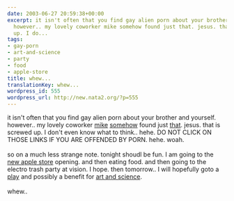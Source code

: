 ```yaml
---
date: 2003-06-27 20:59:38+00:00
excerpt: it isn't often that you find gay alien porn about your brother and yourself.
  however.. my lovely coworker mike somehow found just that. jesus. that is screwed
  up. I do...
tags:
- gay-porn
- art-and-science
- party
- food
- apple-store
title: whew...
translationKey: whew...
wordpress_id: 555
wordpress_url: http://new.nata2.org/?p=555
---
```


it isn't often that you find gay alien porn about your brother and yourself. however.. my lovely coworker <a href="http://www.mikecompton.com/blog/">mike</a> <a href="http://www.google.com/search?sourceid=navclient&ie=UTF-8&oe=UTF-8&q=harper+is+a+cock">somehow</a> found just <a href="http://www.anzwers.org/free/andromeda/fanfic/Mandyfic/howtohandle.html">that</a>. jesus. that is screwed up. I don't even know what to think.. hehe. DO NOT CLICK ON THOSE LINKS IF YOU ARE OFFENDED BY PORN. hehe. woah.
<br/><br/>so on a much less strange note. tonight shoudl be fun. I am going to the <a href="http://www.apple.com/retail/northmichiganavenue/gallery1.html">new apple store</a> opening. and then eating food. and then going to the electro trash party at vision. I hope. then tomorrow.. I will hopefully goto a <a href="http://www.collaboraction.org/flashindex2.html">play</a> and possibly a benefit for <a href="http://artandsciencesalon.com/home.htm">art and science</a>. <br/><br/>whew..
